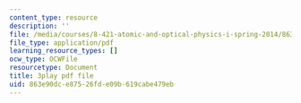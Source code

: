 ```yaml
---
content_type: resource
description: ''
file: /media/courses/8-421-atomic-and-optical-physics-i-spring-2014/863e90dce87526fde09b619cabe479eb_godnGvjmGZc.pdf
file_type: application/pdf
learning_resource_types: []
ocw_type: OCWFile
resourcetype: Document
title: 3play pdf file
uid: 863e90dc-e875-26fd-e09b-619cabe479eb
---
```

